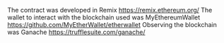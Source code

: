 The contract was developed in Remix https://remix.ethereum.org/
The wallet to interact with the blockchain used was MyEthereumWallet https://github.com/MyEtherWallet/etherwallet
Observing the blockchain was Ganache https://trufflesuite.com/ganache/
